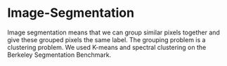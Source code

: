 # Image-Segmentation
Image segmentation means that we can group similar pixels together and give these grouped pixels the same label. The grouping problem is a clustering problem. We used K-means and spectral clustering on the Berkeley Segmentation Benchmark.
